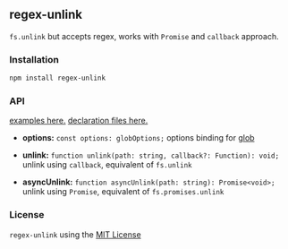 ## regex-unlink

`fs.unlink` but accepts regex, works with `Promise` and `callback` approach.

### Installation

```sh
npm install regex-unlink
```

### API

[examples here.](./examples)
[declaration files here.](./index.ts)

- **options:** `const options: globOptions;`
  options binding for [glob](https://www.npmjs.com/package/glob)

- **unlink:** `function unlink(path: string, callback?: Function): void;`
  unlink using `callback`, equivalent of `fs.unlink`
- **asyncUnlink:** `function asyncUnlink(path: string): Promise<void>;`
  unlink using `Promise`, equivalent of `fs.promises.unlink`

### License

`regex-unlink` using the [MIT License](./LICENSE.md)
